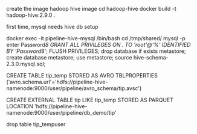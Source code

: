 create the image hadoop hive image
cd hadoop-hive
docker build -t hadoop-hive:2.9.0 .

first time, mysql needs hive db setup

docker exec -it pipeline-hive-mysql /bin/bash
cd /tmp/shared/
mysql -p
    enter Password*8
GRANT ALL PRIVILEGES ON *.* TO 'root'@'%' IDENTIFIED BY 'Password*8';
FLUSH PRIVILEGES;
drop database if exists metastore;
create database metastore;
use metastore;
source hive-schema-2.3.0.mysql.sql;

CREATE TABLE tip_temp
STORED AS AVRO
TBLPROPERTIES ('avro.schema.url'='hdfs://pipeline-hive-namenode:9000/user/pipeline/avro_schema/tip.avsc')

CREATE EXTERNAL TABLE tip
LIKE tip_temp
STORED AS PARQUET
LOCATION 'hdfs://pipeline-hive-namenode:9000/user/pipeline/db_demo/tip'

drop table tip_tempuser


